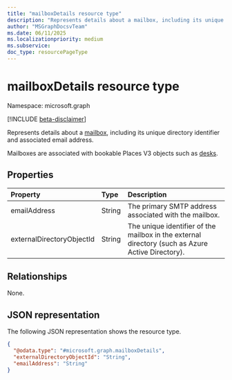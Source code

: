 ```yaml
---
title: "mailboxDetails resource type"
description: "Represents details about a mailbox, including its unique directory identifier and associated email address."
author: "MSGraphDocsvTeam"
ms.date: 06/11/2025
ms.localizationpriority: medium
ms.subservice:
doc_type: resourcePageType
---
```


# mailboxDetails resource type

Namespace: microsoft.graph

[!INCLUDE [beta-disclaimer](../../includes/beta-disclaimer.md)]

Represents details about a [mailbox](./mailbox.md), including its unique directory identifier and associated email address.

Mailboxes are associated with bookable Places V3 objects such as [desks](./desk.md).

## Properties
|Property|Type|Description|
|:---|:---|:---|
|emailAddress|String|The primary SMTP address associated with the mailbox.|
|externalDirectoryObjectId|String|The unique identifier of the mailbox in the external directory (such as Azure Active Directory).|

## Relationships
None.

## JSON representation
The following JSON representation shows the resource type.
<!-- {
  "blockType": "resource",
  "@odata.type": "microsoft.graph.mailboxDetails"
}
-->
``` json
{
  "@odata.type": "#microsoft.graph.mailboxDetails",
  "externalDirectoryObjectId": "String",
  "emailAddress": "String"
}
```

